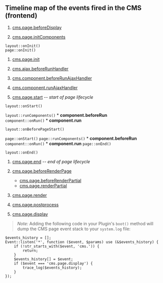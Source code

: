 ## Timeline map of the events fired in the CMS (frontend)

1. [cms.page.beforeDisplay](../events/event/cms.page.beforeDisplay)

1. [cms.page.initComponents](../events/event/cms.page.initComponents)

  `layout::onInit()`<br>
  `page::onInit()`
   
1. [cms.page.init](../events/event/cms.page.init)

1. [cms.ajax.beforeRunHandler](../events/event/cms.ajax.beforeRunHandler)

1. [cms.component.beforeRunAjaxHandler](../events/event/cms.component.beforeRunAjaxHandler)

1. [cms.component.runAjaxHandler](../events/event/cms.component.runAjaxHandler)

1. [cms.page.start](../events/event/cms.page.start) -- *start of page lifecycle*

  `layout::onStart()`

  `layout::runComponents()`
    *  **component.beforeRun**<br>
      `component::onRun()`
    *  **component.run**

  `layout::onBeforePageStart()`
  
  `page::onStart()`
  `page::runComponents()`
    * **component.beforeRun**<br>
      `component::onRun()`
    * **component.run**
  `page::onEnd()`

  `layout::onEnd()`

1. [cms.page.end](../events/event/cms.page.end) -- *end of page lifecycle*

1. [cms.page.beforeRenderPage](../events/event/cms.page.beforeRenderPage)

	+ [cms.page.beforeRenderPartial](../events/event/cms.page.beforeRenderPartial)
	+ [cms.page.renderPartial](../events/event/cms.page.renderPartial)

1. [cms.page.render](../events/event/cms.page.render)

1. [cms.page.postprocess](../events/event/cms.page.postprocess)

1. [cms.page.display](../events/event/cms.page.display)

> *Note:* Adding the following code in your Plugin's `boot()` method will dump the CMS page event stack to your `system.log` file:

```
$events_history = [];
Event::listen('*', function ($event, $params) use (&$events_history) {
    if (!str_starts_with($event, 'cms.')) {
        return;
    }
    $events_history[] = $event;
    if ($event === 'cms.page.display') {
        trace_log($events_history);
    }
});
```
